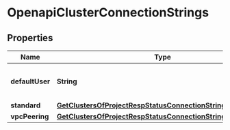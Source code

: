 
# OpenapiClusterConnectionStrings

## Properties
Name | Type | Description | Notes
------------ | ------------- | ------------- | -------------
**defaultUser** | **String** | The default TiDB user for connection. |  [optional]
**standard** | [**GetClustersOfProjectRespStatusConnectionStringsStandard**](GetClustersOfProjectRespStatusConnectionStringsStandard.md) |  |  [optional]
**vpcPeering** | [**GetClustersOfProjectRespStatusConnectionStringsVpcPeering**](GetClustersOfProjectRespStatusConnectionStringsVpcPeering.md) |  |  [optional]



